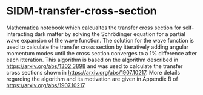 # SIDM-transfer-cross-section
Mathematica notebook which calcualtes the transfer cross section for self-interacting dark matter by solving the Schrödinger equation for a partial wave expansion of the wave function. The solution for the wave function is used to calculate the transfer cross section by itteratively adding angular momentum modes until the cross section converges to a 1% difference after each itteration. This algorithm is based on the algorithm described in https://arxiv.org/abs/1302.3898 and was used to calculate the transfer cross sections shown in https://arxiv.org/abs/1907.10217. More details regarding the algorithm and its motivation are given in Appendix B of https://arxiv.org/abs/1907.10217.
